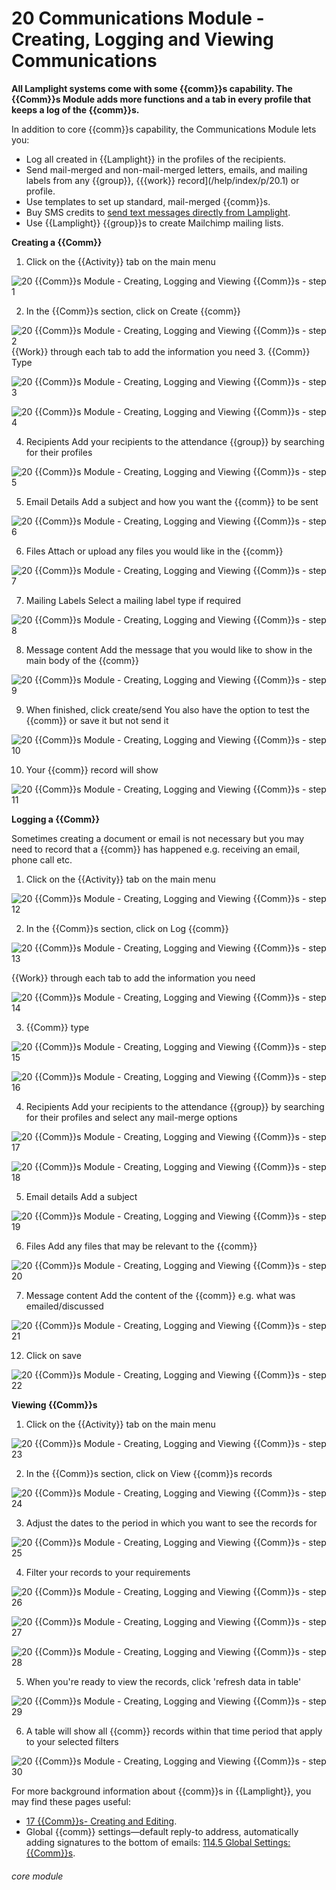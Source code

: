 # 20 Communications Module - Creating, Logging and Viewing Communications

**All Lamplight systems come with some {{comm}}s capability. The {{Comm}}s Module adds more functions and a tab in every profile that keeps a log of the {{comm}}s.**

In addition to core {{comm}}s capability, the Communications Module lets you:

- Log all created in {{Lamplight}} in the profiles of the recipients.
- Send mail-merged and non-mail-merged letters, emails, and mailing labels from any {{group}}, {{{work}} record](/help/index/p/20.1) or profile.
- Use templates to set up standard, mail-merged {{comm}}s.
- Buy SMS credits to [send text messages directly from Lamplight](/help/index/p/20.2).
- Use {{Lamplight}} {{group}}s to create Mailchimp mailing lists.


**Creating a {{Comm}}**
1. Click on the {{Activity}} tab on the main menu

![20 {{Comm}}s Module - Creating, Logging and Viewing {{Comm}}s - step 1](20_Communications_Module_-_Creating,_Logging_and_Viewing_Communications_im_1.png)

2. In the {{Comm}}s section, click on Create {{comm}}

![20 {{Comm}}s Module - Creating, Logging and Viewing {{Comm}}s - step 2](20_Communications_Module_-_Creating,_Logging_and_Viewing_Communications_im_2.png)
{{Work}} through each tab to add the information you need
3. {{Comm}} Type

![20 {{Comm}}s Module - Creating, Logging and Viewing {{Comm}}s - step 3](20_Communications_Module_-_Creating,_Logging_and_Viewing_Communications_im_3.png)

![20 {{Comm}}s Module - Creating, Logging and Viewing {{Comm}}s - step 4](20_Communications_Module_-_Creating,_Logging_and_Viewing_Communications_im_4.png)

4. Recipients
Add your recipients to the attendance {{group}} by searching for their profiles

![20 {{Comm}}s Module - Creating, Logging and Viewing {{Comm}}s - step 5](20_Communications_Module_-_Creating,_Logging_and_Viewing_Communications_im_5.png)

5. Email Details
Add a subject and how you want the {{comm}} to be sent

![20 {{Comm}}s Module - Creating, Logging and Viewing {{Comm}}s - step 6](20_Communications_Module_-_Creating,_Logging_and_Viewing_Communications_im_6.png)

6. Files
Attach or upload any files you would like in the {{comm}}

![20 {{Comm}}s Module - Creating, Logging and Viewing {{Comm}}s - step 7](20_Communications_Module_-_Creating,_Logging_and_Viewing_Communications_im_7.png)

7. Mailing Labels
Select a mailing label type if required

![20 {{Comm}}s Module - Creating, Logging and Viewing {{Comm}}s - step 8](20_Communications_Module_-_Creating,_Logging_and_Viewing_Communications_im_8.png)

8. Message content
Add the message that you would like to show in the main body of the {{comm}}

![20 {{Comm}}s Module - Creating, Logging and Viewing {{Comm}}s - step 9](20_Communications_Module_-_Creating,_Logging_and_Viewing_Communications_im_9.png)

9. When finished, click create/send
You also have the option to test the {{comm}} or save it but not send it

![20 {{Comm}}s Module - Creating, Logging and Viewing {{Comm}}s - step 10](20_Communications_Module_-_Creating,_Logging_and_Viewing_Communications_im_10.png)

10. Your {{comm}} record will show

![20 {{Comm}}s Module - Creating, Logging and Viewing {{Comm}}s - step 11](20_Communications_Module_-_Creating,_Logging_and_Viewing_Communications_im_11.png)

**Logging a {{Comm}}**

Sometimes creating a document or email is not necessary but you may need to record that a {{comm}} has happened e.g. receiving an email, phone call etc.

1. Click on the {{Activity}} tab on the main menu

![20 {{Comm}}s Module - Creating, Logging and Viewing {{Comm}}s - step 12](20_Communications_Module_-_Creating,_Logging_and_Viewing_Communications_im_12.png)

2. In the {{Comm}}s section, click on Log {{comm}}

![20 {{Comm}}s Module - Creating, Logging and Viewing {{Comm}}s - step 13](20_Communications_Module_-_Creating,_Logging_and_Viewing_Communications_im_13.png)

{{Work}} through each tab to add the information you need

![20 {{Comm}}s Module - Creating, Logging and Viewing {{Comm}}s - step 14](20_Communications_Module_-_Creating,_Logging_and_Viewing_Communications_im_14.png)

3. {{Comm}} type

![20 {{Comm}}s Module - Creating, Logging and Viewing {{Comm}}s - step 15](20_Communications_Module_-_Creating,_Logging_and_Viewing_Communications_im_15.png)

![20 {{Comm}}s Module - Creating, Logging and Viewing {{Comm}}s - step 16](20_Communications_Module_-_Creating,_Logging_and_Viewing_Communications_im_16.png)

4. Recipients
Add your recipients to the attendance {{group}} by searching for their profiles and select any mail-merge options

![20 {{Comm}}s Module - Creating, Logging and Viewing {{Comm}}s - step 17](20_Communications_Module_-_Creating,_Logging_and_Viewing_Communications_im_17.png)

![20 {{Comm}}s Module - Creating, Logging and Viewing {{Comm}}s - step 18](20_Communications_Module_-_Creating,_Logging_and_Viewing_Communications_im_18.png)

5. Email details
Add a subject

![20 {{Comm}}s Module - Creating, Logging and Viewing {{Comm}}s - step 19](20_Communications_Module_-_Creating,_Logging_and_Viewing_Communications_im_19.png)

6. Files
Add any files that may be relevant to the {{comm}}

![20 {{Comm}}s Module - Creating, Logging and Viewing {{Comm}}s - step 20](20_Communications_Module_-_Creating,_Logging_and_Viewing_Communications_im_20.png)

7. Message content
Add the content of the {{comm}} e.g. what was emailed/discussed

![20 {{Comm}}s Module - Creating, Logging and Viewing {{Comm}}s - step 21](20_Communications_Module_-_Creating,_Logging_and_Viewing_Communications_im_21.png)

12. Click on save

![20 {{Comm}}s Module - Creating, Logging and Viewing {{Comm}}s - step 22](20_Communications_Module_-_Creating,_Logging_and_Viewing_Communications_im_22.png)

**Viewing {{Comm}}s**
1. Click on the {{Activity}} tab on the main menu

![20 {{Comm}}s Module - Creating, Logging and Viewing {{Comm}}s - step 23](20_Communications_Module_-_Creating,_Logging_and_Viewing_Communications_im_23.png)

2. In the {{Comm}}s section, click on View {{comm}}s records

![20 {{Comm}}s Module - Creating, Logging and Viewing {{Comm}}s - step 24](20_Communications_Module_-_Creating,_Logging_and_Viewing_Communications_im_24.png)

3. Adjust the dates to the period in which you want to see the records for

![20 {{Comm}}s Module - Creating, Logging and Viewing {{Comm}}s - step 25](20_Communications_Module_-_Creating,_Logging_and_Viewing_Communications_im_25.png)

4. Filter your records to your requirements

![20 {{Comm}}s Module - Creating, Logging and Viewing {{Comm}}s - step 26](20_Communications_Module_-_Creating,_Logging_and_Viewing_Communications_im_26.png)

![20 {{Comm}}s Module - Creating, Logging and Viewing {{Comm}}s - step 27](20_Communications_Module_-_Creating,_Logging_and_Viewing_Communications_im_27.png)

![20 {{Comm}}s Module - Creating, Logging and Viewing {{Comm}}s - step 28](20_Communications_Module_-_Creating,_Logging_and_Viewing_Communications_im_28.png)

5. When you&#039;re ready to view the records, click &#039;refresh data in table&#039;

![20 {{Comm}}s Module - Creating, Logging and Viewing {{Comm}}s - step 29](20_Communications_Module_-_Creating,_Logging_and_Viewing_Communications_im_29.png)

6. A table will show all {{comm}} records within that time period that apply to your selected filters

![20 {{Comm}}s Module - Creating, Logging and Viewing {{Comm}}s - step 30](20_Communications_Module_-_Creating,_Logging_and_Viewing_Communications_im_30.png)


For more background information about {{comm}}s in {{Lamplight}}, you may find these pages useful:
- [17 {{Comm}}s- Creating and Editing](/help/index/p/17).
- Global {{comm}} settings—default reply-to address, automatically adding signatures to the bottom of emails: [114.5 Global Settings: {{Comm}}s](/help/index/p/114.5).




###### core module
